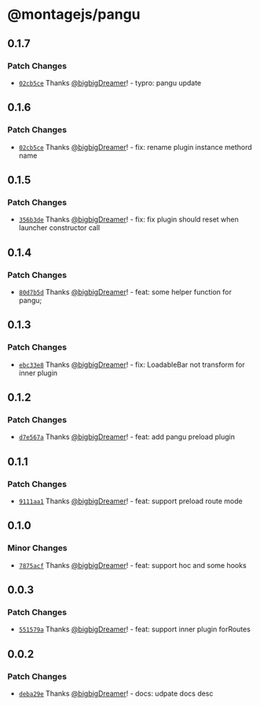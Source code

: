 # @montagejs/pangu

## 0.1.7

### Patch Changes

-   [`02cb5ce`](https://github.com/bigbigDreamer/montage/commit/02cb5ce) Thanks [@bigbigDreamer](https://github.com/bigbigDreamer)! - typro: pangu update

## 0.1.6

### Patch Changes

-   [`02cb5ce`](https://github.com/bigbigDreamer/montage/commit/02cb5ce) Thanks [@bigbigDreamer](https://github.com/bigbigDreamer)! - fix: rename plugin instance methord name

## 0.1.5

### Patch Changes

-   [`356b3de`](https://github.com/bigbigDreamer/montage/commit/356b3de) Thanks [@bigbigDreamer](https://github.com/bigbigDreamer)! - fix: fix plugin should reset when launcher constructor call

## 0.1.4

### Patch Changes

-   [`80d7b5d`](https://github.com/bigbigDreamer/montage/commit/80d7b5d) Thanks [@bigbigDreamer](https://github.com/bigbigDreamer)! - feat: some helper function for pangu;

## 0.1.3

### Patch Changes

-   [`ebc33e8`](https://github.com/bigbigDreamer/montage/commit/ebc33e8) Thanks [@bigbigDreamer](https://github.com/bigbigDreamer)! - fix: LoadableBar not transform for inner plugin

## 0.1.2

### Patch Changes

-   [`d7e567a`](https://github.com/bigbigDreamer/montage/commit/d7e567a) Thanks [@bigbigDreamer](https://github.com/bigbigDreamer)! - feat: add pangu preload plugin

## 0.1.1

### Patch Changes

-   [`9111aa1`](https://github.com/bigbigDreamer/montage/commit/9111aa1) Thanks [@bigbigDreamer](https://github.com/bigbigDreamer)! - feat: support preload route mode

## 0.1.0

### Minor Changes

-   [`7875acf`](https://github.com/bigbigDreamer/montage/commit/7875acf) Thanks [@bigbigDreamer](https://github.com/bigbigDreamer)! - feat: support hoc and some hooks

## 0.0.3

### Patch Changes

-   [`551579a`](https://github.com/bigbigDreamer/montage/commit/551579a) Thanks [@bigbigDreamer](https://github.com/bigbigDreamer)! - feat: support inner plugin forRoutes

## 0.0.2

### Patch Changes

-   [`deba29e`](https://github.com/bigbigDreamer/montage/commit/deba29e) Thanks [@bigbigDreamer](https://github.com/bigbigDreamer)! - docs: udpate docs desc
